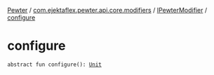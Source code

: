 [Pewter](../../index.md) / [com.ejektaflex.pewter.api.core.modifiers](../index.md) / [IPewterModifier](index.md) / [configure](./configure.md)

# configure

`abstract fun configure(): `[`Unit`](https://kotlinlang.org/api/latest/jvm/stdlib/kotlin/-unit/index.html)